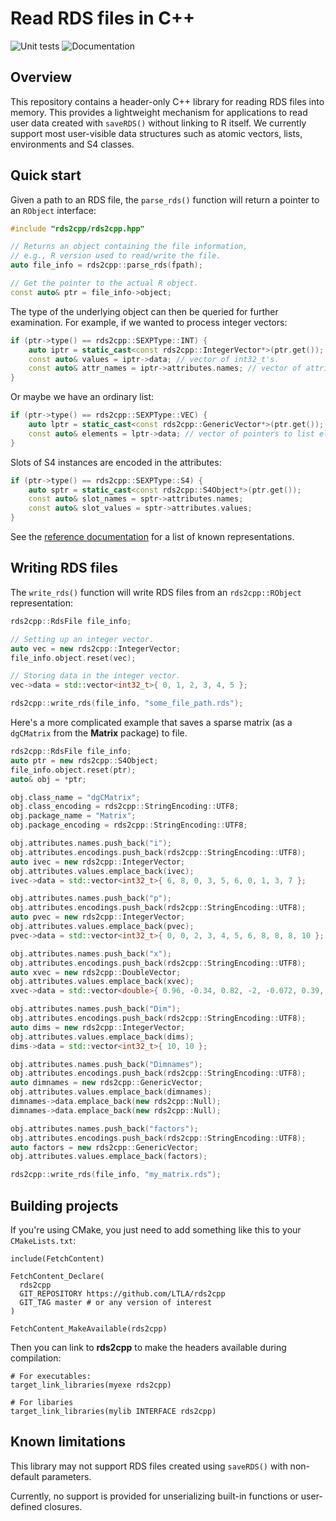 # Read RDS files in C++

![Unit tests](https://github.com/LTLA/rds2cpp/actions/workflows/run-tests.yaml/badge.svg)
![Documentation](https://github.com/LTLA/rds2cpp/actions/workflows/doxygenate.yaml/badge.svg)

## Overview

This repository contains a header-only C++ library for reading RDS files into memory.
This provides a lightweight mechanism for applications to read user data created with `saveRDS()` without linking to R itself.
We currently support most user-visible data structures such as atomic vectors, lists, environments and S4 classes.

## Quick start

Given a path to an RDS file, the `parse_rds()` function will return a pointer to an `RObject` interface:

```cpp
#include "rds2cpp/rds2cpp.hpp"

// Returns an object containing the file information,
// e.g., R version used to read/write the file.
auto file_info = rds2cpp::parse_rds(fpath);

// Get the pointer to the actual R object.
const auto& ptr = file_info->object;
```

The type of the underlying object can then be queried for further examination.
For example, if we wanted to process integer vectors:

```cpp
if (ptr->type() == rds2cpp::SEXPType::INT) {
    auto iptr = static_cast<const rds2cpp::IntegerVector*>(ptr.get());
    const auto& values = iptr->data; // vector of int32_t's.
    const auto& attr_names = iptr->attributes.names; // vector of attribute names.
}
```

Or maybe we have an ordinary list:

```cpp
if (ptr->type() == rds2cpp::SEXPType::VEC) {
    auto lptr = static_cast<const rds2cpp::GenericVector*>(ptr.get());
    const auto& elements = lptr->data; // vector of pointers to list elements.
}
```

Slots of S4 instances are encoded in the attributes:

```cpp
if (ptr->type() == rds2cpp::SEXPType::S4) {
    auto sptr = static_cast<const rds2cpp::S4Object*>(ptr.get());
    const auto& slot_names = sptr->attributes.names;
    const auto& slot_values = sptr->attributes.values;
}
```

See the [reference documentation](https://ltla.github.io/rds2cpp) for a list of known representations.

## Writing RDS files

The `write_rds()` function will write RDS files from an `rds2cpp::RObject` representation:

```cpp
rds2cpp::RdsFile file_info;

// Setting up an integer vector.
auto vec = new rds2cpp::IntegerVector;
file_info.object.reset(vec);

// Storing data in the integer vector.
vec->data = std::vector<int32_t>{ 0, 1, 2, 3, 4, 5 };

rds2cpp::write_rds(file_info, "some_file_path.rds");
```

Here's a more complicated example that saves a sparse matrix (as a `dgCMatrix` from the **Matrix** package) to file.

```cpp
rds2cpp::RdsFile file_info;
auto ptr = new rds2cpp::S4Object;
file_info.object.reset(ptr);
auto& obj = *ptr;

obj.class_name = "dgCMatrix";
obj.class_encoding = rds2cpp::StringEncoding::UTF8;
obj.package_name = "Matrix";
obj.package_encoding = rds2cpp::StringEncoding::UTF8;

obj.attributes.names.push_back("i");
obj.attributes.encodings.push_back(rds2cpp::StringEncoding::UTF8);
auto ivec = new rds2cpp::IntegerVector;
obj.attributes.values.emplace_back(ivec);
ivec->data = std::vector<int32_t>{ 6, 8, 0, 3, 5, 6, 0, 1, 3, 7 };

obj.attributes.names.push_back("p");
obj.attributes.encodings.push_back(rds2cpp::StringEncoding::UTF8);
auto pvec = new rds2cpp::IntegerVector;
obj.attributes.values.emplace_back(pvec);
pvec->data = std::vector<int32_t>{ 0, 0, 2, 3, 4, 5, 6, 8, 8, 8, 10 };

obj.attributes.names.push_back("x");
obj.attributes.encodings.push_back(rds2cpp::StringEncoding::UTF8);
auto xvec = new rds2cpp::DoubleVector;
obj.attributes.values.emplace_back(xvec);
xvec->data = std::vector<double>{ 0.96, -0.34, 0.82, -2, -0.072, 0.39, 0.16, 0.36, -1.5, -0.047 };

obj.attributes.names.push_back("Dim");
obj.attributes.encodings.push_back(rds2cpp::StringEncoding::UTF8);
auto dims = new rds2cpp::IntegerVector;
obj.attributes.values.emplace_back(dims);
dims->data = std::vector<int32_t>{ 10, 10 };

obj.attributes.names.push_back("Dimnames");
obj.attributes.encodings.push_back(rds2cpp::StringEncoding::UTF8);
auto dimnames = new rds2cpp::GenericVector;
obj.attributes.values.emplace_back(dimnames);
dimnames->data.emplace_back(new rds2cpp::Null);
dimnames->data.emplace_back(new rds2cpp::Null);

obj.attributes.names.push_back("factors");
obj.attributes.encodings.push_back(rds2cpp::StringEncoding::UTF8);
auto factors = new rds2cpp::GenericVector;
obj.attributes.values.emplace_back(factors);

rds2cpp::write_rds(file_info, "my_matrix.rds");
``` 

## Building projects

If you're using CMake, you just need to add something like this to your `CMakeLists.txt`:

```
include(FetchContent)

FetchContent_Declare(
  rds2cpp
  GIT_REPOSITORY https://github.com/LTLA/rds2cpp
  GIT_TAG master # or any version of interest
)

FetchContent_MakeAvailable(rds2cpp)
```

Then you can link to **rds2cpp** to make the headers available during compilation:

```
# For executables:
target_link_libraries(myexe rds2cpp)

# For libaries
target_link_libraries(mylib INTERFACE rds2cpp)
```

## Known limitations

This library may not support RDS files created using `saveRDS()` with non-default parameters.

Currently, no support is provided for unserializing built-in functions or user-defined closures.
